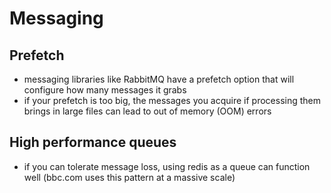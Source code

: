 # Messaging

## Prefetch
- messaging libraries like RabbitMQ have a prefetch option that will configure how many messages it grabs
- if your prefetch is too big, the messages you acquire if processing them brings in large files can lead to out of memory (OOM) errors

## High performance queues
- if you can tolerate message loss, using redis as a queue can function well (bbc.com uses this pattern at a massive scale)
